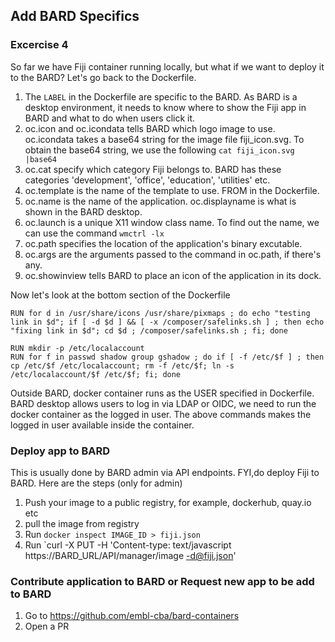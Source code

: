 ## Add BARD Specifics

### Excercise 4

So far we have Fiji container running locally, but what if we want to deploy it to the BARD?
Let's go back to the Dockerfile.
1. The `LABEL` in the Dockerfile are specific to the BARD. As BARD is a desktop environment, it needs to know where to show the Fiji app in BARD and what to do when users click it.
2. oc.icon and oc.icondata tells BARD which logo image to use. oc.icondata takes a base64 string for the image file fiji_icon.svg. To obtain the base64 string, we use the following
   ``` cat fiji_icon.svg |base64 ```
3. oc.cat specify which category Fiji belongs to. BARD has these categories 'development', 'office', 'education', 'utilities' etc.
4. oc.template is the name of the template to use. FROM in the Dockerfile.
5. oc.name is the name of the application. oc.displayname is what is shown in the BARD desktop.
6. oc.launch is a unique X11 window class name. To find out the name, we can use the command ```wmctrl -lx```
7. oc.path specifies the location of the application's binary excutable.
8. oc.args are the arguments passed to the command in oc.path, if there's any.
9. oc.showinview tells BARD to place an icon of the application in its dock.

Now let's look at the bottom section of the Dockerfile

```
RUN for d in /usr/share/icons /usr/share/pixmaps ; do echo "testing link in $d"; if [ -d $d ] && [ -x /composer/safelinks.sh ] ; then echo "fixing link in $d"; cd $d ; /composer/safelinks.sh ; fi; done

RUN mkdir -p /etc/localaccount
RUN for f in passwd shadow group gshadow ; do if [ -f /etc/$f ] ; then  cp /etc/$f /etc/localaccount; rm -f /etc/$f; ln -s /etc/localaccount/$f /etc/$f; fi; done

```

Outside BARD, docker container runs as the USER specified in Dockerfile. BARD desktop allows users to log in via LDAP or OIDC, we need to run the docker container as the logged in user. The above commands makes the logged in user available inside the container.


### Deploy app to BARD
This is usually done by BARD admin via API endpoints. FYI,do deploy Fiji to BARD. Here are the steps (only for admin)
1. Push your image to a public registry, for example, dockerhub, quay.io etc
2. pull the image from registry
3. Run `docker inspect IMAGE_ID > fiji.json`
4. Run `curl -X PUT -H 'Content-type: text/javascript https://BARD_URL/API/manager/image -d@fiji.json'

### Contribute application to BARD or Request new app to be add to BARD
1. Go to https://github.com/embl-cba/bard-containers
2. Open a PR
